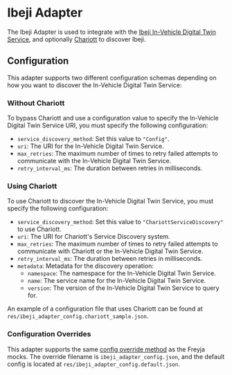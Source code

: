# Ibeji Adapter

The Ibeji Adapter is used to integrate with the [Ibeji In-Vehicle Digital Twin Service](https://github.com/eclipse-ibeji/ibeji), and optionally [Chariott](https://github.com/eclipse-chariott/chariott) to discover Ibeji.

## Configuration

This adapter supports two different configuration schemas depending on how you want to discover the In-Vehicle Digital Twin Service:

### Without Chariott

To bypass Chariott and use a configuration value to specify the In-Vehicle Digital Twin Service URI, you must specify the following configuration:

- `service_discovery_method`: Set this value to `"Config"`.
- `uri`: The URI for the In-Vehicle Digital Twin Service.
- `max_retries`: The maximum number of times to retry failed attempts to communicate with the In-Vehicle Digital Twin Service.
- `retry_interval_ms`: The duration between retries in milliseconds.

### Using Chariott

To use Chariott to discover the In-Vehicle Digital Twin Service, you must specify the following configuration:

- `service_discovery_method`: Set this value to `"ChariottServiceDiscovery"` to use Chariott.
- `uri`: The URI for Chariott's Service Discovery system.
- `max_retries`: The maximum number of times to retry failed attempts to communicate with Chariott or the In-Vehicle Digital Twin Service.
- `retry_interval_ms`: The duration between retries in milliseconds.
- `metadata`: Metadata for the discovery operation:
  - `namespace`: The namespace for the In-Vehicle Digital Twin Service.
  - `name`: The service name for the In-Vehicle Digital Twin Service.
  - `version`: The version of the In-Vehicle Digital Twin Service to query for.

An example of a configuration file that uses Chariott can be found at `res/ibeji_adapter_config.chariott_sample.json`.

### Configuration Overrides

This adapter supports the same [config override method](../../docs/config-overrides.md) as the Freyja mocks. The override filename is `ibeji_adapter_config.json`, and the default config is located at `res/ibeji_adapter_config.default.json`.
